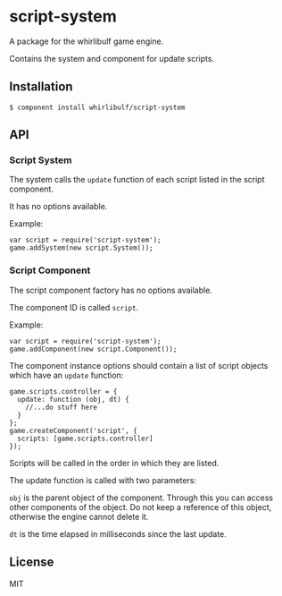
# script-system

A package for the whirlibulf game engine.

Contains the system and component for update scripts.

## Installation

    $ component install whirlibulf/script-system

## API

### Script System

The system calls the `update` function of each script listed in the script component.

It has no options available.

Example:

    var script = require('script-system');
    game.addSystem(new script.System());

### Script Component

The script component factory has no options available.

The component ID is called `script`.

Example:

    var script = require('script-system');
    game.addComponent(new script.Component());

The component instance options should contain a list of script objects which have an `update` function:

    game.scripts.controller = {
      update: function (obj, dt) {
        //...do stuff here
      }
    };
    game.createComponent('script', {
      scripts: [game.scripts.controller]
    });

Scripts will be called in the order in which they are listed.

The update function is called with two parameters:

`obj` is the parent object of the component.
Through this you can access other components of the object.
Do not keep a reference of this object, otherwise the engine cannot delete it.

`dt` is the time elapsed in milliseconds since the last update.


## License

  MIT
